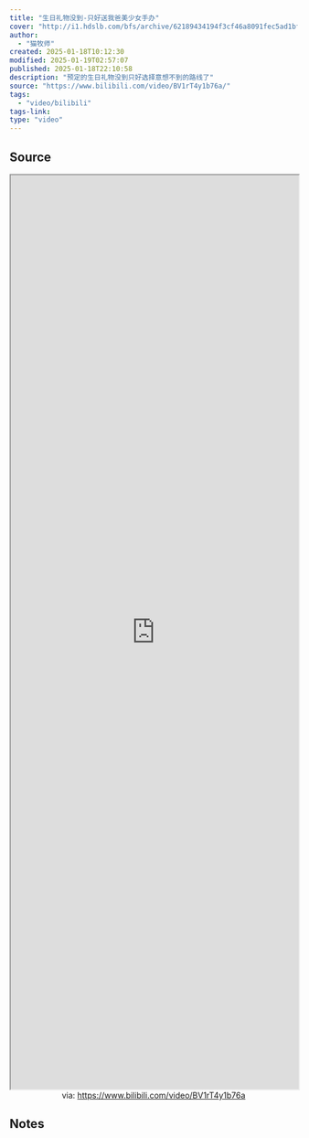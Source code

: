 ```yaml
---
title: "生日礼物没到-只好送我爸美少女手办"
cover: "http://i1.hdslb.com/bfs/archive/62189434194f3cf46a8091fec5ad1bf841c33d6e.jpg@189w_107h.webp"
author:
  - "猫牧师"
created: 2025-01-18T10:12:30
modified: 2025-01-19T02:57:07
published: 2025-01-18T22:10:58
description: "预定的生日礼物没到只好选择意想不到的路线了"
source: "https://www.bilibili.com/video/BV1rT4y1b76a/"
tags:
  - "video/bilibili"
tags-link:
type: "video"
---
```


## Source

<iframe src='https://player.bilibili.com/player.html?isOutside=true&bvid=BV1rT4y1b76a&p=1&autoplay=false' style='height:40vh;width:100%' class='iframe-radius' allow='fullscreen'></iframe>
<center>via: <a href='https://www.bilibili.com/video/BV1rT4y1b76a' target='_blank' class='external-link'>https://www.bilibili.com/video/BV1rT4y1b76a</a></center>

## Notes
